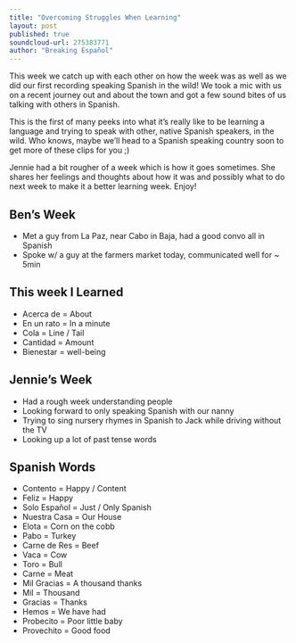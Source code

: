 ```yaml
---
title: "Overcoming Struggles When Learning"
layout: post
published: true
soundcloud-url: 275383771
author: "Breaking Español"
---
```

This week we catch up with each other on how the week was as well as we did our first recording speaking Spanish in the wild! We took a mic with us on a recent journey out and about the town and got a few sound bites of us talking with others in Spanish.

This is the first of many peeks into what it’s really like to be learning a language and trying to speak with other, native Spanish speakers, in the wild. Who knows, maybe we’ll head to a Spanish speaking country soon to get more of these clips for you ;)

Jennie had a bit rougher of a week which is how it goes sometimes. She shares her feelings and thoughts about how it was and possibly what to do next week to make it a better learning week. Enjoy!

## Ben’s Week
* Met a guy from La Paz, near Cabo in Baja, had a good convo all in Spanish
* Spoke w/ a guy at the farmers market today, communicated well for ~ 5min

## This week I Learned
* Acerca de = About
* En un rato = In a minute
* Cola = Line / Tail
* Cantidad = Amount
* Bienestar = well-being

## Jennie’s Week
* Had a rough week understanding people
* Looking forward to only speaking Spanish with our nanny
* Trying to sing nursery rhymes in Spanish to Jack while driving without the TV
* Looking up a lot of past tense words

## Spanish Words
* Contento = Happy / Content
* Feliz = Happy
* Solo Español = Just / Only Spanish
* Nuestra Casa = Our House
* Elota = Corn on the cobb
* Pabo = Turkey
* Carne de Res = Beef
* Vaca = Cow
* Toro = Bull
* Carne = Meat
*  Mil Gracias = A thousand thanks
* Mil = Thousand
* Gracias = Thanks
* Hemos = We have had
* Probecito = Poor little baby
* Provechito = Good food
